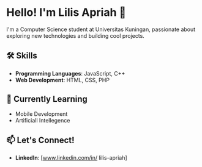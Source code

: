 # Hello! I'm Lilis Apriah 👋

I'm a Computer Science student at Universitas Kuningan, passionate about exploring new technologies and building cool projects.

## 🛠️ Skills
- **Programming Languages**: JavaScript, C++
- **Web Development**: HTML, CSS, PHP

## 🚀 Currently Learning
- Mobile Development
- Artificiall Intellegence

## 📫 Let's Connect!
- **LinkedIn**: [www.linkedin.com/in/
lilis-apriah]
